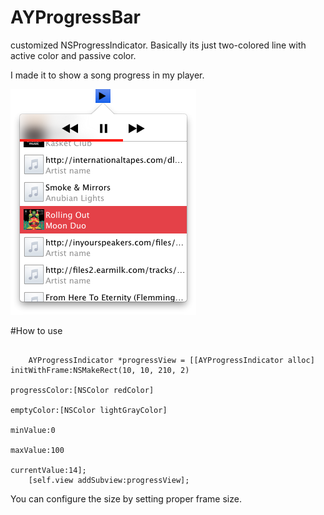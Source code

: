 AYProgressBar
=============

customized NSProgressIndicator. Basically its just two-colored line with active color and passive color.

I made it to show a song progress in my player.

![Alt progress bar screenshot](https://github.com/buddax2/AYProgressBar/blob/master/screenshot.png?raw=true)

#How to use
<pre><code>
    AYProgressIndicator *progressView = [[AYProgressIndicator alloc] initWithFrame:NSMakeRect(10, 10, 210, 2)
                                                                     progressColor:[NSColor redColor]
                                                                        emptyColor:[NSColor lightGrayColor]
                                                                          minValue:0
                                                                          maxValue:100
                                                                      currentValue:14];
    [self.view addSubview:progressView];
</code></pre>

You can configure the size by setting proper frame size.
